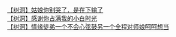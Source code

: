 [【树洞】姑娘你别哭了，是在下输了](http://tieba.baidu.com/p/4019915800?see_lz=1&pn=)   
[【树洞】感谢你占满我的小白时光](http://tieba.baidu.com/p/4019480010?see_lz=1&pn=)   
[【树洞】情缘徒弟一个不会心弦鼓另一个全程对师娘呵呵想当](http://tieba.baidu.com/p/4019411997?see_lz=1&pn=)   
